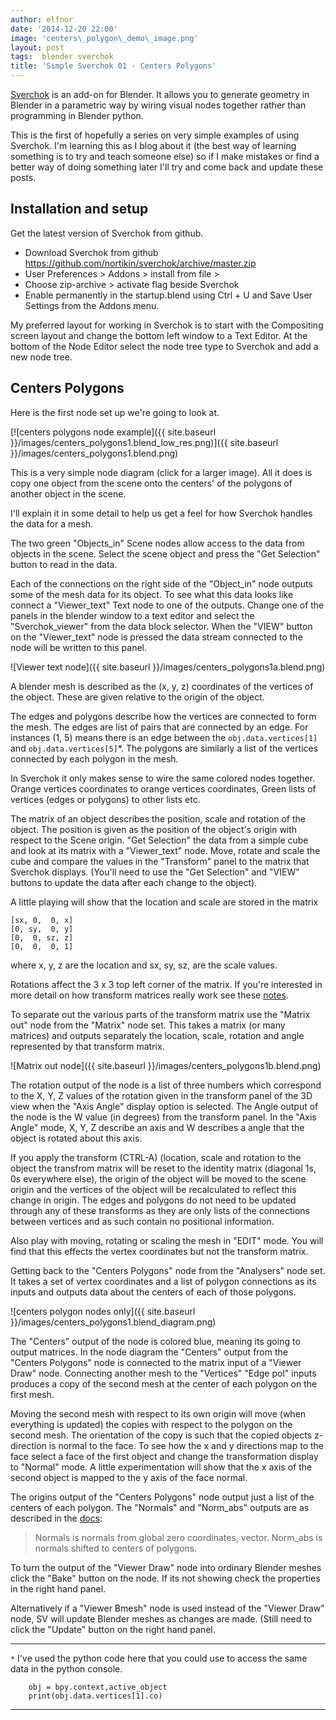 ```yaml
---
author: elfnor
date: '2014-12-20 22:00'
image: 'centers\_polygon\_demo\_image.png'
layout: post
tags:  blender sverchok
title: 'Simple Sverchok 01 - Centers Polygons'
---
```


[Sverchok](http://nikitron.cc.ua/sverchok_en.html) is an add-on for Blender. It allows you to generate geometry in Blender in a parametric way by wiring visual nodes together rather than programming in Blender python.

This is the first of hopefully a series on very simple examples of using Sverchok. I\'m learning this as I blog about it (the best way of learning something is to try and teach someone else) so if I make mistakes or find a better way of doing something later I\'ll try and come back and update these posts.

## Installation and setup

Get the latest version of Sverchok from github.

-   Download Sverchok from github <https://github.com/nortikin/sverchok/archive/master.zip>
-   User Preferences \> Addons \> install from file \>
-   Choose zip-archive \> activate flag beside Sverchok
-   Enable permanently in the startup.blend using Ctrl + U and Save User Settings from the Addons menu.

My preferred layout for working in Sverchok is to start with the Compositing screen layout and change the bottom left window to a Text Editor. At the bottom of the Node Editor select the node tree type to Sverchok and add a new node tree.

## Centers Polygons

Here is the first node set up we\'re going to look at.

[![centers polygons node example]({{ site.baseurl }}/images/centers_polygons1.blend_low_res.png)]({{ site.baseurl }}/images/centers_polygons1.blend.png)

This is a very simple node diagram (click for a larger image). All it does is copy one object from the scene onto the centers\' of the polygons of another object in the scene.

I\'ll explain it in some detail to help us get a feel for how Sverchok handles the data for a mesh.

The two green \"Objects\_in\" Scene nodes allow access to the data from objects in the scene. Select the scene object and press the \"Get Selection\" button to read in the data.

Each of the connections on the right side of the \"Object\_in\" node outputs some of the mesh data for its object. To see what this data looks like connect a \"Viewer\_text\" Text node to one of the outputs. Change one of the panels in the blender window to a text editor and select the \"Sverchok\_viewer\" from the data block selector. When the \"VIEW\" button on the \"Viewer\_text\" node is pressed the data stream connected to the node will be written to this panel.

![Viewer text node]({{ site.baseurl }}/images/centers_polygons1a.blend.png)

A blender mesh is described as the (x, y, z) coordinates of the vertices of the object. These are given relative to the origin of the object.

The edges and polygons describe how the vertices are connected to form the mesh. The edges are list of pairs that are connected by an edge. For instances (1, 5) means there is an edge between the `obj.data.vertices[1]` and `obj.data.vertices[5]`\*. The polygons are similarly a list of the vertices connected by each polygon in the mesh.

In Sverchok it only makes sense to wire the same colored nodes together. Orange vertices coordinates to orange vertices coordinates, Green lists of vertices (edges or polygons) to other lists etc.

The matrix of an object describes the position, scale and rotation of the object. The position is given as the position of the object\'s origin with respect to the Scene origin. \"Get Selection\" the data from a simple cube and look at its matrix with a \"Viewer\_text\" node. Move, rotate and scale the cube and compare the values in the \"Transform\" panel to the matrix that Sverchok displays. (You\'ll need to use the \"Get Selection\" and \"VIEW\" buttons to update the data after each change to the object).

A little playing will show that the location and scale are stored in the matrix

    [sx, 0,  0, x]
    [0, sy,  0, y]
    [0,  0, sz, z]
    [0,  0,  0, 1]

where x, y, z are the location and sx, sy, sz, are the scale values.

Rotations affect the 3 x 3 top left corner of the matrix. If you\'re interested in more detail on how transform matrices really work see these [notes](http://www.cs.mtu.edu/~shene/COURSES/cs3621/NOTES/geometry/geo-tran.html).

To separate out the various parts of the transform matrix use the \"Matrix out\" node from the \"Matrix\" node set. This takes a matrix (or many matrices) and outputs separately the location, scale, rotation and angle represented by that transform matrix.

![Matrix out node]({{ site.baseurl }}/images/centers_polygons1b.blend.png)

The rotation output of the node is a list of three numbers which correspond to the X, Y, Z values of the rotation given in the transform panel of the 3D view when the \"Axis Angle\" display option is selected. The Angle output of the node is the W value (in degrees) from the transform panel. In the \"Axis Angle\" mode, X, Y, Z describe an axis and W describes a angle that the object is rotated about this axis.

If you apply the transform (CTRL-A) (location, scale and rotation to the object the transfrom matrix will be reset to the identity matrix (diagonal 1s, 0s everywhere else), the origin of the object will be moved to the scene origin and the vertices of the object will be recalculated to reflect this change in origin. The edges and polygons do not need to be updated through any of these transforms as they are only lists of the connections between vertices and as such contain no positional information.

Also play with moving, rotating or scaling the mesh in \"EDIT\" mode. You will find that this effects the vertex coordinates but not the transform matrix.

Getting back to the \"Centers Polygons\" node from the \"Analysers\" node set. It takes a set of vertex coordinates and a list of polygon connections as its inputs and outputs data about the centers of each of those polygons.

![centers polygon nodes only]({{ site.baseurl }}/images/centers_polygons1.blend_diagram.png)

The \"Centers\" output of the node is colored blue, meaning its going to output matrices.
In the node diagram the \"Centers\" output from the \"Centers Polygons\" node is connected to the matrix input of a \"Viewer Draw\" node. Connecting another mesh to the \"Vertices\" \"Edge pol\" inputs produces a copy of the second mesh at the center of each polygon on the first mesh.

Moving the second mesh with respect to its own origin will move (when everything is updated) the copies with respect to the polygon on the second mesh. The orientation of the copy is such that the copied objects z-direction is normal to the face. To see how the x and y directions map to the face select a face of the first object and change the transformation display to \"Normal\" mode. A little experimentation will show that the x axis of the second object is mapped to the y axis of the face normal.

The origins output of the \"Centers Polygons\" node output just a list of the centers of each polygon. The \"Normals\" and \"Norm\_abs\" outputs are as described in the [docs](http://sverchok.readthedocs.org/en/latest/main.html):

> Normals is normals from global zero coordinates, vector. Norm\_abs is normals shifted to centers of polygons.

To turn the output of the \"Viewer Draw\" node into ordinary Blender meshes click the \"Bake\" button on the node. If its not showing check the properties in the right hand panel.

Alternatively if a \"Viewer Bmesh\" node is used instead of the \"Viewer Draw\" node, SV will update Blender meshes as changes are made. (Still need to click the \"Update\" button on the right hand panel.

------------------------------------------------------------------------

`*` I\'ve used the python code here that you could use to access the same data in the python console.

        obj = bpy.context,active_object
        print(obj.data.vertices[1].co)

------------------------------------------------------------------------
